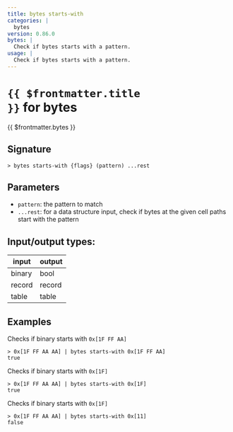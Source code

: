 ```yaml
---
title: bytes starts-with
categories: |
  bytes
version: 0.86.0
bytes: |
  Check if bytes starts with a pattern.
usage: |
  Check if bytes starts with a pattern.
---
```

<!-- This file is automatically generated. Please edit the command in https://github.com/nushell/nushell instead. -->

# <code>{{ $frontmatter.title }}</code> for bytes

<div class='command-title'>{{ $frontmatter.bytes }}</div>

## Signature

```> bytes starts-with {flags} (pattern) ...rest```

## Parameters

 -  `pattern`: the pattern to match
 -  `...rest`: for a data structure input, check if bytes at the given cell paths start with the pattern


## Input/output types:

| input  | output |
| ------ | ------ |
| binary | bool   |
| record | record |
| table  | table  |
## Examples

Checks if binary starts with `0x[1F FF AA]`
```nu
> 0x[1F FF AA AA] | bytes starts-with 0x[1F FF AA]
true
```

Checks if binary starts with `0x[1F]`
```nu
> 0x[1F FF AA AA] | bytes starts-with 0x[1F]
true
```

Checks if binary starts with `0x[1F]`
```nu
> 0x[1F FF AA AA] | bytes starts-with 0x[11]
false
```
